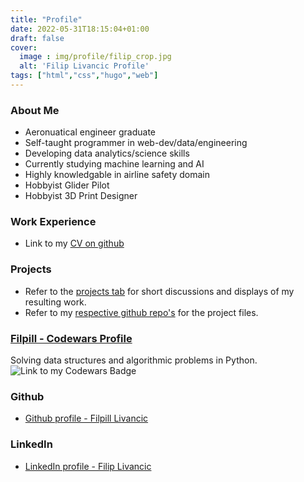 ```yaml
---
title: "Profile"
date: 2022-05-31T18:15:04+01:00
draft: false
cover:
  image : img/profile/filip_crop.jpg
  alt: 'Filip Livancic Profile'
tags: ["html","css","hugo","web"]
---
```


### About Me

- Aeronuatical engineer graduate
- Self-taught programmer in web-dev/data/engineering
- Developing data analytics/science skills
- Currently studying machine learning and AI
- Highly knowledgable in airline safety domain
- Hobbyist Glider Pilot
- Hobbyist 3D Print Designer


### Work Experience
- Link to my [CV on github](https://github.com/Filpill/LaTeX-CV/blob/main/cv/filip-livancic-cv.pdf)

### Projects
- Refer to the [projects tab](/projects) for short discussions and displays of my resulting work.
- Refer to my [respective github repo's](https://github.com/Filpill?tab=repositories) for the project files.

### [Filpill - Codewars Profile](https://www.codewars.com/users/Filpill/)
Solving data structures and algorithmic problems in Python.
![Link to my Codewars Badge](https://www.codewars.com/users/Filpill/badges/large)

### Github
- [Github profile - Filpill Livancic](https://github.com/Filpill)

### LinkedIn
- [LinkedIn profile - Filip Livancic](https://www.linkedin.com/in/filip-livancic/)
